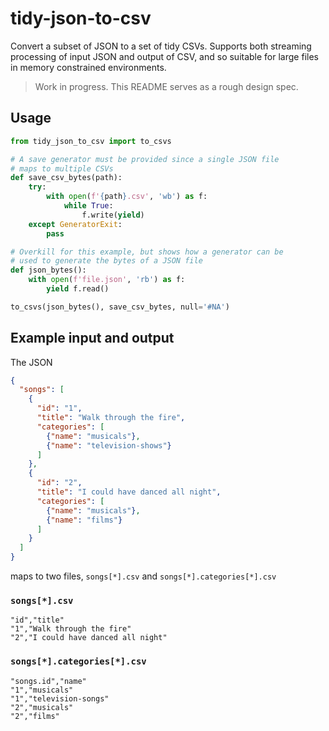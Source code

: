 # tidy-json-to-csv

Convert a subset of JSON to a set of tidy CSVs. Supports both streaming processing of input JSON and output of CSV, and so suitable for large files in memory constrained environments.

> Work in progress. This README serves as a rough design spec.


## Usage

```python
from tidy_json_to_csv import to_csvs

# A save generator must be provided since a single JSON file
# maps to multiple CSVs
def save_csv_bytes(path):
    try:
        with open(f'{path}.csv', 'wb') as f:
            while True:
                f.write(yield)
    except GeneratorExit:
        pass

# Overkill for this example, but shows how a generator can be
# used to generate the bytes of a JSON file
def json_bytes():
    with open(f'file.json', 'rb') as f:
        yield f.read()

to_csvs(json_bytes(), save_csv_bytes, null='#NA')
```


## Example input and output

The JSON

```json
{
  "songs": [
    {
      "id": "1",
      "title": "Walk through the fire",
      "categories": [
        {"name": "musicals"},
        {"name": "television-shows"}
      ]
    },
    {
      "id": "2",
      "title": "I could have danced all night",
      "categories": [
        {"name": "musicals"},
        {"name": "films"}
      ]
    }
  ]
}
```

maps to two files, `songs[*].csv` and `songs[*].categories[*].csv`

### `songs[*].csv`

```csv
"id","title"
"1","Walk through the fire"
"2","I could have danced all night"
```

### `songs[*].categories[*].csv`

```csv
"songs.id","name"
"1","musicals"
"1","television-songs"
"2","musicals"
"2","films"
```
